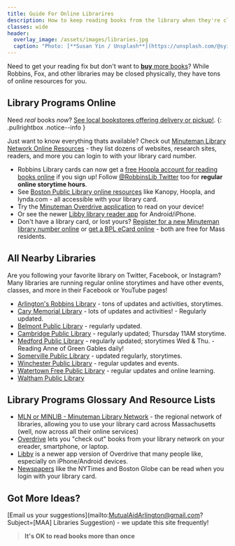 ```yaml
---
title: Guide For Online Librarires
description: How to keep reading books from the library when they're closed.
classes: wide
header:
  overlay_image: /assets/images/libraries.jpg
  caption: "Photo: [**Susan Yin / Unsplash**](https://unsplash.com/@syinq)"
---
```


Need to get your reading fix but don't want to [**buy** more books](/books/)?  While Robbins, Fox, and other libraries may be closed physically, they have tons of online resources for you.

## Library Programs Online

Need *real* books *now*?  [See local bookstores offering delivery or pickup!](/books/).
{: .pullrightbox .notice--info }

Just want to know everything thats available? Check out [Minuteman Library Network Online Resources](https://www.minlib.net/online-resources/login) - they list dozens of websites, research sites, readers, and more you can login to with your library card number.

- Robbins Library cards can now get a [free Hoopla account for reading books online](https://buff.ly/2IYOj8G) if you sign up!  Follow [@RobbinsLib Twitter](https://twitter.com/RobbinsLib) too for **regular online storytime hours**.
- See [Boston Public Library online resources](https://www.bpl.org/news/covid-19-update-march-16th/) like Kanopy, Hoopla, and lynda.com - all accessible with your library card.
- Try the [Minuteman Overdrive application](https://minuteman.overdrive.com/) to read on your device!  
- Or see the newer [Libby library reader app](https://www.overdrive.com/apps/libby/?utm_origin=lightning&utm_page_genre=tout&utm_list=meet_libby&utm_content=libby_tout_learnmore_06019018) for Android/iPhone.
- Don't have a library card, or lost yours?  [Register for a new Minuteman library number online](https://library.minlib.net/selfreg) or [get a BPL eCard online](https://www.bpl.org/ecard/) - both are free for Mass residents.

## All Nearby Libraries

Are you following your favorite library on Twitter, Facebook, or Instagram?  Many libraries are running regular online storytimes and have other events, classes, and more in their Facebook or YouTube pages!

- [Arlington's Robbins Library]( https://www.robbinslibrary.org)  [<i class="fab fa-twitter"></i>](https://twitter.com/RobbinsLib) [<i class="fab fa-facebook"></i>](https://www.facebook.com/RobbinsLibraryArlMa) - tons of updates and activities, storytimes. [<i class="fab fa-instagram"></i>](https://www.instagram.com/robbinslibraryteens/) 
- [Cary Memorial Library](https://www.carylibrary.org)  [<i class="fab fa-twitter"></i>](https://twitter.com/carymemlibrary) [<i class="fab fa-facebook"></i>](https://www.facebook.com/carylibrary) - lots of updates and activities! [<i class="fab fa-instagram"></i>](https://www.instagram.com/carymemlibrary/) [<i class="fab fa-youtube"></i>](https://www.youtube.com/c/CaryMemorialLibrary) - Regularly updated.
- [Belmont Public Library](https://belmontpubliclibrary.net/)  [<i class="fab fa-twitter"></i>](https://twitter.com/belmontlibma) [<i class="fab fa-facebook"></i>](https://www.facebook.com/belmontlibma) - regularly updated. [<i class="fab fa-instagram"></i>](https://instagram.com/belmontlibma/)
- [Cambridge Public Library](http://www.cambridgema.gov/cpl)  [<i class="fab fa-twitter"></i>](https://twitter.com/cambridgepl) [<i class="fab fa-facebook"></i>](https://www.facebook.com/CambridgePL) - regularly updated; Thursday 11AM storytime. [<i class="fab fa-instagram"></i>](https://www.instagram.com/cambridgepubliclibrary/)
- [Medford Public Library](http://www.medfordlibrary.org/)  [<i class="fab fa-twitter"></i>](https://twitter.com/medfordlib) [<i class="fab fa-facebook"></i>](https://www.facebook.com/MedfordLibrary) - regularly updated; storytimes Wed & Thu. [<i class="fab fa-instagram"></i>](http://instagram.com/mplteensection) [<i class="fab fa-youtube"></i>](https://www.youtube.com/channel/UCQWGtLkEryZ3q_jDWxLNA2w?feature=watch) - Reading Anne of Green Gables daily!
- [Somerville Public Library](https://www.somervillepubliclibrary.org/)  [<i class="fab fa-twitter"></i>](https://twitter.com/SomervillePL) [<i class="fab fa-facebook"></i>](https://www.facebook.com/SomervilleLibrary) - updated regularly, storytimes. [<i class="fab fa-instagram"></i>](https://www.instagram.com/somervillelibrary/) 
- [Winchester Public Library](http://www.winpublib.org/)  [<i class="fab fa-twitter"></i>](https://twitter.com/winpublib) [<i class="fab fa-facebook"></i>](https://www.facebook.com/winpublib/) - regular updates and events. [<i class="fab fa-instagram"></i>](https://www.instagram.com/winpublib/) [<i class="fab fa-youtube"></i>](https://www.youtube.com/channel/UCBCLZwm8PSg9q9LiOf9uSPw/playlists)
- [Watertown Free Public Library](https://www.watertownlib.org/)  [<i class="fab fa-twitter"></i>](https://twitter.com/watertownpublib) [<i class="fab fa-facebook"></i>](https://www.watertownlib.org/facebook) - regular updates and online learning. [<i class="fab fa-instagram"></i>](https://www.watertownlib.org/instagram) [<i class="fab fa-youtube"></i>](https://www.watertownlib.org/youtube)
- [Waltham Public Library](http://www.waltham.lib.ma.us/)  [<i class="fab fa-twitter"></i>](https://twitter.com/walthamlibrary) [<i class="fab fa-facebook"></i>](http://www.facebook.com/walthamlibrary) [<i class="fab fa-instagram"></i>](http://www.instagram.com/walthamlibrary/)

## Library Programs Glossary And Resource Lists
 
- [MLN or MINLIB - Minuteman Library Network](https://www.minlib.net/) - the regional network of libraries, allowing you to use your library card across Massachusetts (well, now across all their online services)
- [Overdrive](https://minuteman.overdrive.com/) lets you "check out" books from your library network on your ereader, smartphone, or laptop.
- [Libby](https://www.overdrive.com/apps/libby/?utm_origin=lightning&utm_page_genre=tout&utm_list=meet_libby&utm_content=libby_tout_learnmore_06019018) is a newer app version of Overdrive that many people like, especially on iPhone/Android devices.
- [Newspapers](https://www.minlib.net/online-resources/login) like the NYTimes and Boston Globe can be read when you login with your library card.


 
## Got More Ideas?

[Email us your suggestions](mailto:MutualAidArlington@gmail.com?Subject=[MAA] Libraries Suggestion) - we update this site frequently!

> **It's OK to read books more than once** <span style="color: red"><i class="fa fa-book"></i></span>